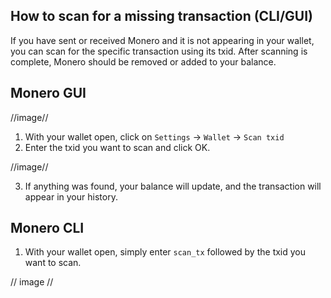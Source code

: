 ## How to scan for a missing transaction (CLI/GUI)

If you have sent or received Monero and it is not appearing in your wallet, you can scan for the specific transaction using its txid.
After scanning is complete, Monero should be removed or added to your balance.

## Monero GUI

//image//

1) With your wallet open, click on `Settings` -> `Wallet` -> `Scan txid`
2) Enter the txid you want to scan and click OK.

//image//

3) If anything was found, your balance will update, and the transaction will appear in your history.

## Monero CLI

1) With your wallet open, simply enter `scan_tx` followed by the txid you want to scan.

// image //
